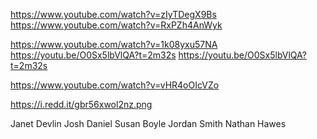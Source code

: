 https://www.youtube.com/watch?v=zIyTDegX9Bs
https://www.youtube.com/watch?v=RxPZh4AnWyk

https://www.youtube.com/watch?v=1k08yxu57NA
https://youtu.be/O0Sx5lbVlQA?t=2m32s
https://youtu.be/O0Sx5lbVlQA?t=2m32s

https://www.youtube.com/watch?v=vHR4oOIcVZo

https://i.redd.it/gbr56xwol2nz.png

Janet Devlin
Josh Daniel 
Susan Boyle
Jordan Smith
Nathan Hawes